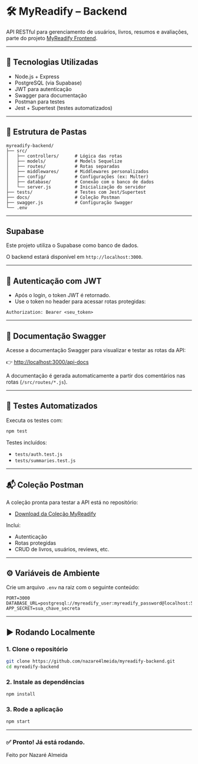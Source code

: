 # 🛠️ MyReadify – Backend

API RESTful para gerenciamento de usuários, livros, resumos e avaliações, parte do projeto [MyReadify Frontend](https://github.com/nazare4lmeida/myreadify-frontend).

---

## 🧰 Tecnologias Utilizadas

- Node.js + Express
- PostgreSQL (via Supabase)
- JWT para autenticação
- Swagger para documentação
- Postman para testes
- Jest + Supertest (testes automatizados)

---

## 📂 Estrutura de Pastas

```
myreadify-backend/
├── src/
│   ├── controllers/      # Lógica das rotas
│   ├── models/           # Models Sequelize
│   ├── routes/           # Rotas separadas
│   ├── middlewares/      # Middlewares personalizados
│   ├── config/           # Configurações (ex: Multer)
│   ├── database/         # Conexão com o banco de dados
│   └── server.js         # Inicialização do servidor
├── tests/                # Testes com Jest/Supertest
├── docs/                 # Coleção Postman
├── swagger.js            # Configuração Swagger
└── .env
```

---

## Supabase

Este projeto utiliza o Supabase como banco de dados.

O backend estará disponível em `http://localhost:3000`.

---

## 🔐 Autenticação com JWT

- Após o login, o token JWT é retornado.
- Use o token no header para acessar rotas protegidas:

```
Authorization: Bearer <seu_token>
```

---

## 📄 Documentação Swagger

Acesse a documentação Swagger para visualizar e testar as rotas da API:

👉 [http://localhost:3000/api-docs](http://localhost:3000/api-docs)

A documentação é gerada automaticamente a partir dos comentários nas rotas (`/src/routes/*.js`).

---

## 🧪 Testes Automatizados

Executa os testes com:

```bash
npm test
```

Testes incluídos:

- `tests/auth.test.js`
- `tests/summaries.test.js`

---

## 📬 Coleção Postman

A coleção pronta para testar a API está no repositório:

- [Download da Coleção MyReadify](./docs/MyReadify-Backend.postman_collection.json)

Inclui:

- Autenticação
- Rotas protegidas
- CRUD de livros, usuários, reviews, etc.

---

## ⚙️ Variáveis de Ambiente

Crie um arquivo `.env` na raiz com o seguinte conteúdo:

```
PORT=3000
DATABASE_URL=postgresql://myreadify_user:myreadify_password@localhost:5432/myreadify_db
APP_SECRET=sua_chave_secreta
```

---

## ▶️ Rodando Localmente

### 1. Clone o repositório

```bash
git clone https://github.com/nazare4lmeida/myreadify-backend.git
cd myreadify-backend
```

### 2. Instale as dependências

```bash
npm install
```

### 3. Rode a aplicação

```bash
npm start
```

---

### ✅ Pronto! Já está rodando.

Feito por Nazaré Almeida